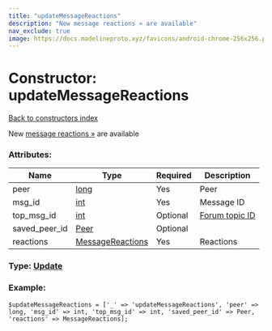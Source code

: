 ```yaml
---
title: "updateMessageReactions"
description: "New message reactions » are available"
nav_exclude: true
image: https://docs.madelineproto.xyz/favicons/android-chrome-256x256.png
---
```

# Constructor: updateMessageReactions  
[Back to constructors index](/API_docs/constructors/index.html)



New [message reactions »](https://core.telegram.org/api/reactions) are available

### Attributes:

| Name     |    Type       | Required | Description |
|----------|---------------|----------|-------------|
|peer|[long](/API_docs/types/long.html) | Yes|Peer|
|msg\_id|[int](/API_docs/types/int.html) | Yes|Message ID|
|top\_msg\_id|[int](/API_docs/types/int.html) | Optional|[Forum topic ID](https://core.telegram.org/api/forum#forum-topics)|
|saved\_peer\_id|[Peer](/API_docs/types/Peer.html) | Optional|
|reactions|[MessageReactions](/API_docs/types/MessageReactions.html) | Yes|Reactions|



### Type: [Update](/API_docs/types/Update.html)


### Example:

```
$updateMessageReactions = ['_' => 'updateMessageReactions', 'peer' => long, 'msg_id' => int, 'top_msg_id' => int, 'saved_peer_id' => Peer, 'reactions' => MessageReactions];
```  
